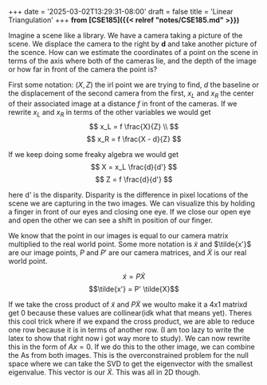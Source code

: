 +++
date = '2025-03-02T13:29:31-08:00'
draft = false
title = 'Linear Triangulation'
+++
**from [CSE185]({{< relref "notes/CSE185.md" >}})**

Imagine a scene like a library. We have a camera taking a picture of the scene. We displace the camera to the right by 
**d** and take another picture of the scence. How can we estimate the coordinates of a point on the scene in terms of the 
axis where both of the cameras lie, and the depth of the image or how far in front of the camera the point is?

First some notation: $(X,Z)$ the irl point we are trying to find, $d$ the baseline or the displacement of the second camera
from the first, $x_L$ and $x_R$ the center of their associated image at a distance $f$ in front of the cameras. If we rewrite
$x_L$ and $x_R$ in terms of the other variables we would get
$$
x_L = f \frac{X}{Z} \\
$$
$$
x_R = f \frac{X - d}{Z}
$$

If we keep doing some freaky algebra we would get
$$
X = x_L \frac{d}{d'}
$$
$$
Z = f \frac{d}{d'}
$$

here d' is the disparity. Disparity is the difference in pixel locations of the scene we are capturing in the two images. We
can visualize this by holding a finger in front of our eyes and closing one eye. If we close our open eye and open the other
we can see a shift in position of our finger. 

We know that the point in our images is equal to our camera matrix multiplied to the real world point. Some more notation is
$\tilde{x}$ and $\tilde{x'}$ are our image points, $P$ and $P'$ are our camera matrices, and $\tilde{X}$ is our real world 
point. 

$$\tilde{x} = P \tilde{X}$$
$$\tilde{x'} = P' \tilde{X}$$

If we take the cross product of $\tilde{x}$ and $P \tilde{X}$ we woulto make it a 4x1 matrixd get 0 because these values are collinear(idk what that 
means yet). Theres this cool trick where if we expand the cross product, we are able to reduce one row because it is 
in terms of another row. (I am too lazy to write the latex to show that right now i got way more to study). 
We can now rewrite this in the form of $Ax = 0$. If we do this to the other image, we can combine the As from both images.
This is the overconstrained problem for the null space where we can take the SVD to get the eigenvector with the smallest
eigenvalue. This vector is our $\tilde{X}$. This was all in 2D though. 
